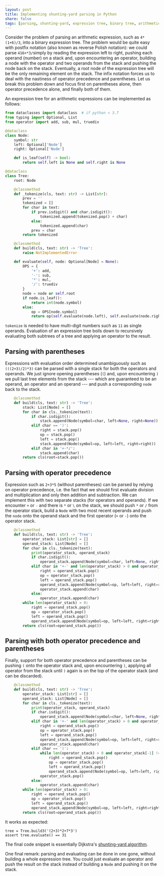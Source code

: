 ```yaml
---
layout: post
title: Implementing shunting-yard parsing in Python  
share: false
tags: [parsing, shunting-yard, expression tree, binary tree, arithmetic expression]
---
```

  
Consider the problem of parsing an arithmetic expression, such as `4*(1+6)/3`, into a binary expression tree. The problem would be quite easy with postfix notation (also known as reverse Polish notation): we could parse `416+*3/`simply by reading the expression left to right, pushing each operand (number) on a stack and, upon encountering an operator, building a node with the operator and two operands from the stack and pushing the node back on the stack. Eventually, a root node of the expression tree will be the only remaining element on the stack. The infix notation forces us to deal with the nastiness of operator precedence and parentheses. Let us break this problem down and focus first on parentheses alone, then operator precedence alone, and finally both of them.  
  
An expression tree for an arithmetic expressions can be implemented as follows:  
  
```python
from dataclasses import dataclass  # if python < 3.7
from typing import Optional, List
from operator import add, sub, mul, truediv

@dataclass
class Node:
    symbol: str
    left: Optional['Node']
    right: Optional['Node']

    def is_leaf(self) -> bool:
        return self.left is None and self.right is None

@dataclass
class Tree:
    root: Node

    @classmethod
    def _tokenize(cls, text: str) -> List[str]:
        prev = ''
        tokenized = []
        for char in text:
            if prev.isdigit() and char.isdigit():
                tokenized.append(tokenized.pop() + char)
            else:
                tokenized.append(char)
            prev = char
        return tokenized

    @classmethod
    def build(cls, text: str) -> 'Tree':
        raise NotImplementedError

    def evaluate(self, node: Optional[Node] = None):
        OPS = {
            '+': add,
            '-': sub,
            '*': mul,
            '/': truediv
        }
        node = node or self.root
        if node.is_leaf():
            return int(node.symbol)
        else:
            op = OPS[node.symbol]
            return op(self.evaluate(node.left), self.evaluate(node.right))
```

`tokenize` is needed to have multi-digit numbers such as `11` as single operands. Evaluation of an expression tree boils down to recursively evaluating both subtrees of a tree and applying an operator to the result.
  
## Parsing with parentheses

Expressions with evaluation order determined unambiguously such as `(((2+3)/2)*3)` can be parsed with a single stack for both the operators and operands. We just ignore opening parentheses (`(`) and, upon encountering `)` we pull last tree elements from the stack --- which are guaranteed to be an operand, an operator and an operand --- and push a corresponding `node` back to the stack.

```python
    @classmethod
    def build(cls, text: str) -> 'Tree':
        stack: List[Node] = []
        for char in cls._tokenize(text):
            if char.isdigit():
                stack.append(Node(symbol=char, left=None, right=None))
            elif char == ')':
                right = stack.pop()
                op = stack.pop()
                left = stack.pop()
                stack.append(Node(symbol=op, left=left, right=right))
            elif char in '+-*/':
                stack.append(char)
        return cls(root=stack.pop())
```

## Parsing with operator precedence

Expression such as `2+3*5` (without parentheses) can be parsed by relying on operator precedence, i.e. the fact that we should first evaluate division and multiplication and only then addition and subtraction. We can implement this with two separate stacks (for operators and operands). If we encounter `+` or `-` and there is `*` or `\` on the stack, we should push `*` or `/` from the operator stack, build a `Node` with two most recent operands and push the `node` onto the operand stack and the first operator (`+` or `-`) onto the operator stack.

```python
    @classmethod
    def build(cls, text: str) -> 'Tree':
        operator_stack: List[str] = []
        operand_stack: List[Node] = []
        for char in cls._tokenize(text):
            print(operator_stack, operand_stack)
            if char.isdigit():
                operand_stack.append(Node(symbol=char, left=None, right=None))
            elif char in '+-' and len(operator_stack) > 0 and operator_stack[-1] in '*/':
                right = operand_stack.pop()
                op = operator_stack.pop()
                left = operand_stack.pop()
                operand_stack.append(Node(symbol=op, left=left, right=right))
                operator_stack.append(char)
            else:
                operator_stack.append(char)
        while len(operator_stack) > 0:
            right = operand_stack.pop()
            op = operator_stack.pop()
            left = operand_stack.pop()
            operand_stack.append(Node(symbol=op, left=left, right=right))
        return cls(root=operand_stack.pop())
```

## Parsing with both operator precedence and parentheses

Finally, support for both operator precedence and parentheses can be pushing `(` onto the operator stack and, upon encountering `)`, applying all operator from the stack until `)` again is on the top of the operator stack (and can be discarded).

```python
    @classmethod
    def build(cls, text: str) -> 'Tree':
        operator_stack: List[str] = []
        operand_stack: List[Node] = []
        for char in cls._tokenize(text):
            print(operator_stack, operand_stack)
            if char.isdigit():
                operand_stack.append(Node(symbol=char, left=None, right=None))
            elif char in '+-' and len(operator_stack) > 0 and operator_stack[-1] in '*/':
                right = operand_stack.pop()
                op = operator_stack.pop()
                left = operand_stack.pop()
                operand_stack.append(Node(symbol=op, left=left, right=right))
                operator_stack.append(char)
            elif char == ')':
                while len(operator_stack) > 0 and operator_stack[-1] != '(':
                    right = operand_stack.pop()
                    op = operator_stack.pop()
                    left = operand_stack.pop()
                    operand_stack.append(Node(symbol=op, left=left, right=right))
                operator_stack.pop()
            else:
                operator_stack.append(char)
        while len(operator_stack) > 0:
            right = operand_stack.pop()
            op = operator_stack.pop()
            left = operand_stack.pop()
            operand_stack.append(Node(symbol=op, left=left, right=right))
        return cls(root=operand_stack.pop())
```
It works as expected:
```
tree = Tree.build3('(2+3)*2+7*3')  
assert tree.evaluate() == 31
```

The final code snippet is essentially Dijkstra's [shunting-yard algorithm](https://en.wikipedia.org/wiki/Shunting-yard_algorithm).

One final remark: parsing and evaluating can be done in one gone, without building a whole expression tree. You could just evaluate an operator and push the result on the stack instead of building a `Node` and pushing it on the stack.